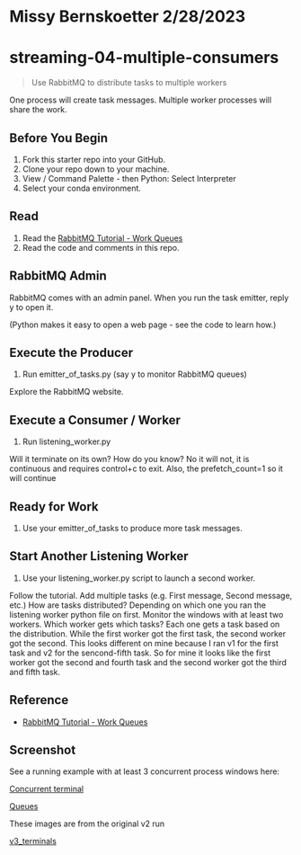 # Missy Bernskoetter 2/28/2023
# streaming-04-multiple-consumers

> Use RabbitMQ to distribute tasks to multiple workers

One process will create task messages. Multiple worker processes will share the work. 


## Before You Begin

1. Fork this starter repo into your GitHub.
1. Clone your repo down to your machine.
1. View / Command Palette - then Python: Select Interpreter
1. Select your conda environment. 

## Read

1. Read the [RabbitMQ Tutorial - Work Queues](https://www.rabbitmq.com/tutorials/tutorial-two-python.html)
1. Read the code and comments in this repo.

## RabbitMQ Admin 

RabbitMQ comes with an admin panel. When you run the task emitter, reply y to open it. 

(Python makes it easy to open a web page - see the code to learn how.)

## Execute the Producer

1. Run emitter_of_tasks.py (say y to monitor RabbitMQ queues)

Explore the RabbitMQ website.

## Execute a Consumer / Worker

1. Run listening_worker.py

Will it terminate on its own? How do you know? 
No it will not, it is continuous and requires control+c to exit. Also, the prefetch_count=1 so it will continue

## Ready for Work

1. Use your emitter_of_tasks to produce more task messages.

## Start Another Listening Worker 

1. Use your listening_worker.py script to launch a second worker. 

Follow the tutorial. 
Add multiple tasks (e.g. First message, Second message, etc.)
How are tasks distributed? Depending on which one you ran the listening worker python file on first.
Monitor the windows with at least two workers. 
Which worker gets which tasks?
Each one gets a task based on the distribution. While the first worker got the first task, the second worker got the second. This looks different on mine because I ran v1 for the first task and v2 for the sencond-fifth task. So for mine it looks like the first worker got the second and fourth task and the second worker got the third and fifth task.


## Reference

- [RabbitMQ Tutorial - Work Queues](https://www.rabbitmq.com/tutorials/tutorial-two-python.html)


## Screenshot

See a running example with at least 3 concurrent process windows here:

[Concurrent terminal](Concurrent_Terminals.JPG)

[Queues](Queues.JPG)

These images are from the original v2 run

[v3_terminals](v3_terminals.JPG)
